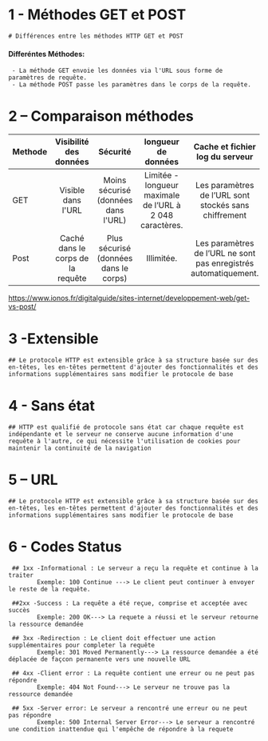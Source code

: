 # 1 - Méthodes GET et POST

 	# Différences entre les méthodes HTTP GET et POST
  
#### Differéntes Méthodes:
	 - La méthode GET envoie les données via l'URL sous forme de paramètres de requête.  
   	 - La méthode POST passe les paramètres dans le corps de la requête.


# 2 – Comparaison méthodes

 | Methode         | Visibilité des données | Sécurité | longueur de données | Cache et fichier log du serveur |
| :--------------- |:---------------:| :----------:| :---------:| :---------:| 
| GET              |   Visible dans l'URL   |  Moins sécurisé (données dans l'URL) | Limitée - longueur maximale de l’URL à 2 048 caractères. | Les paramètres de l’URL sont stockés sans chiffrement |
|Post              | Caché dans le corps de la requête |   Plus sécurisé (données dans le corps) | Illimitée. | Les paramètres de l’URL ne sont pas enregistrés automatiquement. |


https://www.ionos.fr/digitalguide/sites-internet/developpement-web/get-vs-post/

# 3 -Extensible


	## Le protocole HTTP est extensible grâce à sa structure basée sur des en-têtes, les en-têtes permettent d'ajouter des fonctionnalités et des informations supplémentaires sans modifier le protocole de base
	
# 4 - Sans état

	## HTTP est qualifié de protocole sans état car chaque requête est indépendante et le serveur ne conserve aucune information d'une requête à l'autre, ce qui nécessite l'utilisation de cookies pour maintenir la continuité de la navigation

# 5 – URL

	## Le protocole HTTP est extensible grâce à sa structure basée sur des en-têtes, les en-têtes permettent d'ajouter des fonctionnalités et des informations supplémentaires sans modifier le protocole de base

# 6 - Codes Status
     
	 ## 1xx -Informational : Le serveur a reçu la requête et continue à la traiter
			Exemple: 100 Continue ---> Le client peut continuer à envoyer le reste de la requête.
			
	 ##2xx -Success : La requête a été reçue, comprise et acceptée avec succès
			Exemple: 200 OK---> La requete a réussi et le serveur retourne la ressource demandée
			
	 ## 3xx -Redirection : Le client doit effectuer une action supplémentaires pour completer la requête
			Exemple: 301 Moved Permanently---> La ressource demandée a été déplacée de façcon permanente vers une nouvelle URL
			
	 ## 4xx -Client error : La requête contient une erreur ou ne peut pas répondre
			Exemple: 404 Not Found---> Le serveur ne trouve pas la ressource demandée
			
	 ## 5xx -Server error: Le serveur a rencontré une erreur ou ne peut pas répondre
			Exemple: 500 Internal Server Error---> Le serveur a rencontré une condition inattendue qui l'empêche de répondre à la requete